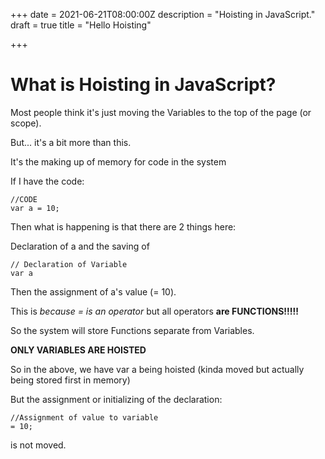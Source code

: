 +++
date = 2021-06-21T08:00:00Z
description = "Hoisting in JavaScript."
draft = true
title = "Hello Hoisting"

+++
# What is Hoisting in JavaScript? 

Most people think it's just moving the Variables to the top of the page (or scope).

But... it's a bit more than this. 

It's the making up of memory for code in the system

If I have the code:

    //CODE
    var a = 10;

Then what is  happening is that there are 2 things here:

Declaration of  a and the saving of 

    // Declaration of Variable
    var a

Then the assignment of a's value (= 10).

This is _because = is an operator_ but all operators **are FUNCTIONS!!!!!**

So the system will store Functions separate from Variables.

**ONLY VARIABLES ARE HOISTED**

So in the above, we have var a being hoisted (kinda moved but actually being stored first in memory)

But the assignment or initializing of the declaration:

    //Assignment of value to variable
    = 10;

 

is not moved.
